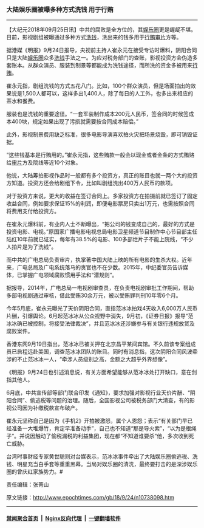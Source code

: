 ### 大陆娱乐圈被曝多种方式洗钱 用于行贿
------------------------

<p>【大纪元2018年09月25日讯】中共的腐败是全方位的，其<a href="http://www.epochtimes.com/gb/tag/%E5%A8%B1%E4%B9%90%E5%9C%88.html">娱乐圈</a>更是龌龊不堪。日前，影视剧组被曝通过多种方式<a href="http://www.epochtimes.com/gb/tag/%E6%B4%97%E9%92%B1.html">洗钱</a>，洗出来的钱多用于<a href="http://www.epochtimes.com/gb/tag/%E8%A1%8C%E8%B4%BF.html">行贿</a><a href="http://www.epochtimes.com/gb/tag/%E5%AE%A1%E7%89%87.html">审片</a>方等。</p>
<p>据港媒《明报》9月24日报导，央视前主持人崔永元在接受专访时爆料，阴阳合同只是大陆<a href="http://www.epochtimes.com/gb/tag/%E5%A8%B1%E4%B9%90%E5%9C%88.html">娱乐圈</a>众多<a href="http://www.epochtimes.com/gb/tag/%E6%B4%97%E9%92%B1.html">洗钱</a>手法之一。为应对税务部门的查账，影视投资方会伪造多套账本。从群众演员、服装到制景等都能成为洗钱途径，而所洗的资金多被用来<a href="http://www.epochtimes.com/gb/tag/%E8%A1%8C%E8%B4%BF.html">行贿</a>。</p>
<p>崔永元指，剧组洗钱的方式五花八门。比如，100个群众演员，但是场面拍出的效果说是1,500人都可以，这样多出1,400人，除了每日的人工外，也多出来相应的茶水和餐费。</p>
<p>服装也是洗钱的重要途径。“一套军装制作成本200元人民币，签合同的时候签成本400块，规定如果出现了污损就需要按合同成本赔偿。”</p>
<p>此外，影视制景费用缺乏标准，很多电影导演喜欢拍火灾把场景烧毁，即可销毁证据。</p>
<p>“这些钱基本是行贿用的。”崔永元指，这些贿款一般会以现金或者金条的方式贿赂给<a href="http://www.epochtimes.com/gb/tag/%E5%AE%A1%E7%89%87.html">审片</a>方及院线等近10个对象。</p>
<p>他说，大陆筹拍影视作品时一般都有多个投资方，真正的账目也就一两个大的投资方知道。投资方还会给剧组下令，比如叫剧组洗出400万人民币的款项。</p>
<p>对于投资方来说，更大的收益在签订合同上。多家投资方在拍摄前就已签订了固定收益合同，例如要求保证15%的利润，即便电影票房只卖出1万元，也需按照合同将费用支付给投资方。</p>
<p>在崔永元爆料前，有业内人士不断曝出，“把公司的钱变成自己的，最好的方式是投资电影、电视。”原国家广播电影电视总局电影卫星频道节目制作中心节目部主任陆红10年前就已证实，每年有38.5%的电影、100多部烂片子不能上院线，“不少人拍片是为了洗钱”。</p>
<p>而中共的广电总局负责审片，执掌著中国大陆上映的所有电影的生杀大权。近年来，广电总局及广电系统落马的贪官也不在少数。2015年，中纪委官员告诉媒体，已掌握广电领域腐败惯用手法和“潜规则”。</p>
<p>据报导，2014年，广电总局一电视剧审查员，在负责电视剧审批工作期间，帮助多部电视剧通过审核，借此受贿30余万元，被以受贿罪判刑10年零6个月。</p>
<p>今年5月底，崔永元曝光了天价阴阳合同，直指范冰冰拍戏4天收入6,000万人民币片酬，引爆舆论。6月起范冰冰从公众视野中消失，9月初，《证券日报》报导“范冰冰确已被控制，将接受法律裁决”，并且范冰冰还涉嫌参与有关银行违规放贷及腐败案件。</p>
<p>香港东网9月19日指出，范冰冰已被关押在北京昌平某间宾馆。不久前该专案组成员已启程远赴美国，调查范冰冰团队的账目。同时有消息指，这次阴阳合同风波牵涉的不止范冰冰一人，“牵涉人员级别之高，金额之大超乎外界想像”。</p>
<p>《明报》9月24日也引述消息说，有关方面希望能够从范冰冰处打开缺口，意在剑指其他人。</p>
<p>6月底，中共宣传部等部门联合印发《通知》，要求加强对影视行业天价片酬、“阴阳合同”、偷逃税等问题的治理。随后，全国影视公司被税务部门大清查，有的影视公司因为补缴税款宣布破产。</p>
<p>崔永元坚称自己是因为《手机2》开拍被激怒，属个人恩怨；表示“有关部门早已经准备一大堆爆竹，肯定早准备动手”，自己也不知道“那是导火索”，“以为是根绳子”。并说因触动了偷税漏税的利益集团，现在都“不知道谁要杀”他，多次收到死亡威胁。</p>
<p>台湾时事财经专家黄世聪则对台媒表示，范冰冰事件牵出了大陆娱乐圈偷逃税、洗钱、明星充当白手套等重重黑幕。当局对娱乐圈的清洗，最终要打击的是深涉娱乐圈的曾庆红家族势力。#</p>
<p>责任编辑：张菁山</p>

原文链接：http://www.epochtimes.com/gb/18/9/24/n10738098.htm


------------------------
#### [禁闻聚合首页](https://github.com/gfw-breaker/banned-news/blob/master/README.md) &nbsp;|&nbsp; [Nginx反向代理](https://github.com/gfw-breaker/open-proxy/blob/master/README.md) &nbsp;|&nbsp; [一键翻墙软件](https://github.com/gfw-breaker/nogfw/blob/master/README.md)